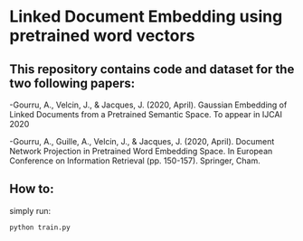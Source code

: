 # Linked Document Embedding using pretrained word vectors

## This repository contains code and dataset for the two following papers:

-Gourru, A., Velcin, J., & Jacques, J. (2020, April). Gaussian Embedding of Linked Documents from a Pretrained Semantic Space. To appear in IJCAI 2020

-Gourru, A., Guille, A., Velcin, J., & Jacques, J. (2020, April). Document Network Projection in Pretrained Word Embedding Space. In European Conference on Information Retrieval (pp. 150-157). Springer, Cham.

## How to:

simply run:

```bash
python train.py
```

